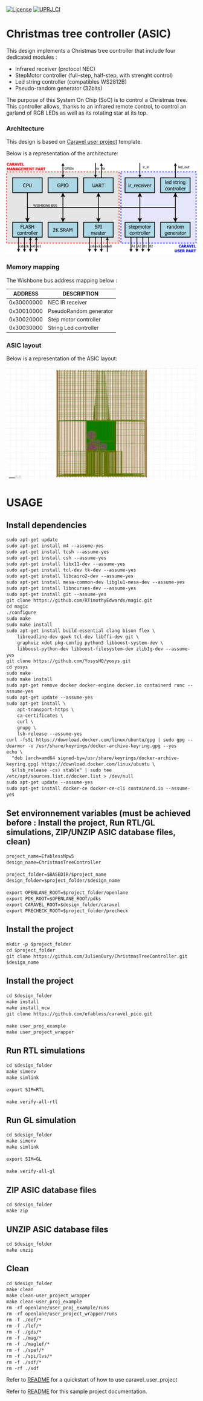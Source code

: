 [![License](https://img.shields.io/badge/License-Apache%202.0-blue.svg)](https://opensource.org/licenses/Apache-2.0) [![UPRJ_CI](https://github.com/JulienOury/ChristmasTreeController/actions/workflows/user_project_ci.yml/badge.svg)](https://github.com/JulienOury/ChristmasTreeController/actions/workflows/user_project_ci.yml)

# Christmas tree controller (ASIC)

This design implements a Christmas tree controller that include four dedicated modules :
 - Infrared receiver (protocol NEC)
 - StepMotor controller (full-step, half-step, with strenght control)
 - Led string controller (compatibles WS2812B)
 - Pseudo-random generator (32bits)

The purpose of this System On Chip (SoC) is to control a Christmas tree. This controller allows, thanks to an infrared remote control, to control an garland of RGB LEDs as well as its rotating star at its top.

### Architecture

This design is based on [Caravel user project](https://github.com/efabless/caravel_user_project.git) template.

Below is a representation of the architecture:

![multi macro](pictures/soc_architecture.png)


### Memory mapping

The Wishbone bus address mapping below :

| ADDRESS | DESCRIPTION |
| ------ | ------ |
| 0x30000000 | NEC IR receiver |
| 0x30010000 | PseudoRandom generator |
| 0x30020000 | Step motor controller |
| 0x30030000 | String Led controller |


### ASIC layout

Below is a representation of the ASIC layout:

![multi macro](pictures/layout.png)


# USAGE
## Install dependencies
```
sudo apt-get update
sudo apt-get install m4 --assume-yes
sudo apt-get install tcsh --assume-yes
sudo apt-get install csh --assume-yes
sudo apt-get install libx11-dev --assume-yes
sudo apt-get install tcl-dev tk-dev --assume-yes
sudo apt-get install libcairo2-dev --assume-yes
sudo apt-get install mesa-common-dev libglu1-mesa-dev --assume-yes
sudo apt-get install libncurses-dev --assume-yes
sudo apt-get install git --assume-yes
git clone https://github.com/RTimothyEdwards/magic.git
cd magic
./configure 
sudo make
sudo make install
sudo apt-get install build-essential clang bison flex \
	libreadline-dev gawk tcl-dev libffi-dev git \
	graphviz xdot pkg-config python3 libboost-system-dev \
	libboost-python-dev libboost-filesystem-dev zlib1g-dev --assume-yes
git clone https://github.com/YosysHQ/yosys.git
cd yosys
sudo make
sudo make install
sudo apt-get remove docker docker-engine docker.io containerd runc --assume-yes
sudo apt-get update --assume-yes
sudo apt-get install \
    apt-transport-https \
    ca-certificates \
    curl \
    gnupg \
    lsb-release --assume-yes
curl -fsSL https://download.docker.com/linux/ubuntu/gpg | sudo gpg --dearmor -o /usr/share/keyrings/docker-archive-keyring.gpg --yes
echo \
  "deb [arch=amd64 signed-by=/usr/share/keyrings/docker-archive-keyring.gpg] https://download.docker.com/linux/ubuntu \
  $(lsb_release -cs) stable" | sudo tee /etc/apt/sources.list.d/docker.list > /dev/null
sudo apt-get update --assume-yes
sudo apt-get install docker-ce docker-ce-cli containerd.io --assume-yes
```
## Set environnement variables (must be achieved before : Install the project, Run RTL/GL simulations, ZIP/UNZIP ASIC database files, clean)
```
project_name=EfablessMpw5
design_name=ChristmasTreeController

project_folder=$BASEDIR/$project_name
design_folder=$project_folder/$design_name

export OPENLANE_ROOT=$project_folder/openlane
export PDK_ROOT=$OPENLANE_ROOT/pdks
export CARAVEL_ROOT=$design_folder/caravel
export PRECHECK_ROOT=$project_folder/precheck
```
## Install the project
```
mkdir -p $project_folder
cd $project_folder
git clone https://github.com/JulienOury/ChristmasTreeController.git $design_name
```
## Install the project
```
cd $design_folder
make install
make install_mcw
git clone https://github.com/efabless/caravel_pico.git

make user_proj_example
make user_project_wrapper
```
## Run RTL simulations
```
cd $design_folder
make simenv
make simlink

export SIM=RTL

make verify-all-rtl
```

## Run GL simulation
```
cd $design_folder
make simenv
make simlink

export SIM=GL

make verify-all-gl
```
## ZIP ASIC database files
```
cd $design_folder
make zip
```
## UNZIP ASIC database files
```
cd $design_folder
make unzip
```
## Clean
```
cd $design_folder
make clean
make clean-user_project_wrapper
make clean-user_proj_example
rm -rf openlane/user_proj_example/runs
rm -rf openlane/user_project_wrapper/runs
rm -f ./def/*
rm -f ./lef/*
rm -f ./gds/*
rm -f ./mag/*
rm -f ./maglef/*
rm -f ./spef/*
rm -f ./spi/lvs/*
rm -f ./sdf/*
rm -rf ./sdf
```

Refer to [README](docs/source/index.rst#section-quickstart) for a quickstart of how to use caravel_user_project

Refer to [README](docs/source/index.rst) for this sample project documentation.

